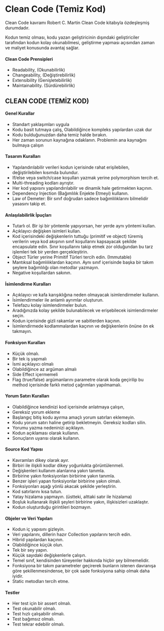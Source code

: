 # Clean Code (Temiz Kod) 
Clean Code kavramı Robert C. Martin Clean Code kitabıyla özdeşleşmiş durumdadır. 

Kodun temiz olması, kodu yazan geliştiricinin dışındaki geliştiriciler tarafından kodun kolay okunabilmesi, geliştirme yapması açısından zaman ve maliyet konusunda avantaj sağlar.
#### Clean Code Prensipleri
- Readability, (Okunabilirlik)
- Changeability, (Değiştirebilirlik)
- Extensibility (Genişletebilirlik)
- Maintainability. (Sürdürebilirlik)

## CLEAN CODE (TEMİZ KOD)
#### Genel Kurallar
- Standart yaklaşımları uygula
- Kodu basit tutmaya çalış, Olabildiğince kompleks yapılardan uzak dur
- Kodu bulduğunuzdan daha temiz halde bırakın.
- Her zaman sorunun kaynağına odaklanın. Problemin ana kaynağını bulmaya çalışın
#### Tasarım Kuralları
- Yapılandırılabilir verileri kodun içerisinde rahat erişilebilen, değiştirilebilen kısımda bulundur.
- If/else veya switch/case koşulları yazmak yerine polymorphism tercih et.
- Multi-threading kodları ayrıştır.
- Her kod yapısını yapılandırılabilir ve dinamik hale getirmekten kaçının.
- Dependency Injection (Bağımlılık Enjekte Etmeyi) kullanın.
- Law of Demeter: Bir sınıf doğrudan sadece bağımlılıklarını bilmelidir yasasını takip et.
#### Anlaşılabilirlik İpuçları
- Tutarlı ol. Bir işi bir yöntemle yapıyorsan, her yerde aynı yöntemi kullan.
- Açıklayıcı değişken isimleri kullan.
- Kod içerisindeki değişkenlerin tuttuğu (primitif ve object) türemiş verilerin veya kod akışının sınıf koşullarını kapsayacak şekilde encapsulate edin. Sınır koşullarını takip etmek zor olduğundan bu tarz işlemleri tek bir yerden gerçekleştirin.
- Object Türler yerine Primitif Türleri tercih edin. (Immutable)
- Mantıksal bağımlılıklardan kaçının. Aynı sınıf içerisinde başka bir takım şeylere bağımlılığı olan metodlar yazmayın.
- Negative koşullardan sakının.
#### İsimlendirme Kuralları
- Açıklayıcı ve kafa karışıklığına neden olmayacak isimlendirmeler kullanın.
- İsimlendirmeler ile anlamlı ayrımlar oluşturun.
- Telefazu kolay isimlendirmeler bulun.
- Aradığınızda kolay şekilde bulunabilecek ve erişebilecek isimlendirmeler seçin.
- Kodun içerisinde gizli rakamlar ve sabitlerden kaçının.
- İsimlendirmede kodlammalardan kaçının ve değişkenlerin önüne ön ek takmayın.
#### Fonksiyon Kuralları
- Küçük olmalı.
- Bir tek iş yapmalı
- İsmi açıklayıcı olmalı
- Olabildiğince az argüman almalı
- Side Effect içermemeli
- Flag (true/false) argümanlarını parametre olarak koda geçirilip bu method içerisinde farklı metod çağrımları yapılmamalı.
#### Yorum Satırı Kuralları
- Olabildiğince kendinizi kod içerisinde anlatmaya çalışın,
- Gereksiz yorum ekleme
- Başlangıç bitiş kodu ayırma amaçlı yorum satırları eklemeyin.
- Kodu yorum satırı haline getirip bekletmeyin. Gereksiz kodları silin.
- Yorumu yazma nedeninizi açıklayın.
- Kodun açıklaması olarak kullanın.
- Sonuçların uyarısı olarak kullanın.
#### Source Kod Yapısı
- Kavramları dikey olarak ayır.
- Birbiri ile ilişkili kodlar dikey yoğunlukta görüntülenmeli.
- Değişkenleri kullanım alanlarına yakın tanımla.
- Birbirine yakın fonksiyonları birbirine yakın tanımla.
- Benzer işleri yapan fonksiyonlar birbirine yakın olmalı.
- Fonksiyonları aşağı yönlü akacak şekilde yerleştirin.
- Kod satırlarını kısa tutun.
- Yatay hizalama yapmayın. (üstteki, alttaki satır ile hizalama)
- Boşluk kullanarak ilişkili şeyleri birbirine yakın, ilişkisizleri uzaklaştır.
- Kodun oluşturduğu girintileri bozmayın.
#### Objeler ve Veri Yapıları
- Kodun iç yapısını gizleyin.
- Veri yapılarını, dillerin hazır Collection yapılarını tercih edin.
- Hibrid yapılardan kaçının.
- Olabildiğince küçük olun.
- Tek bir sey yapın.
- Küçük sayıdaki değişkenlerle çalışın.
- Temel sınıf, kendisinden türeyenler hakkında hiçbir şey bilmemelidir.
- Fonksiyona bir takım parametreler geçirerek bunların istenen davranışa göre şekillenmesindense, bir çok sade fonksiyona sahip olmak daha iyidir.
- Static metodları tercih etme.
#### Testler
- Her test için bir assert olmalı.
- Test okunabilir olmalı.
- Test hızlı çalışabilir olmalı.
- Test bağımsız olmalı.
- Test tekrar edebilir olmalı.
